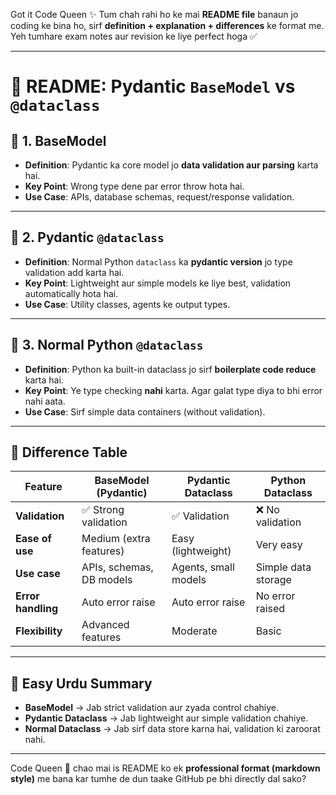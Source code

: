 Got it Code Queen ✨
Tum chah rahi ho ke mai **README file** banaun jo coding ke bina ho, sirf **definition + explanation + differences** ke format me.
Yeh tumhare exam notes aur revision ke liye perfect hoga ✅

---

# 📘 README: Pydantic `BaseModel` vs `@dataclass`

## 🔹 1. BaseModel

* **Definition**: Pydantic ka core model jo **data validation aur parsing** karta hai.
* **Key Point**: Wrong type dene par error throw hota hai.
* **Use Case**: APIs, database schemas, request/response validation.

---

## 🔹 2. Pydantic `@dataclass`

* **Definition**: Normal Python `dataclass` ka **pydantic version** jo type validation add karta hai.
* **Key Point**: Lightweight aur simple models ke liye best, validation automatically hota hai.
* **Use Case**: Utility classes, agents ke output types.

---

## 🔹 3. Normal Python `@dataclass`

* **Definition**: Python ka built-in dataclass jo sirf **boilerplate code reduce** karta hai.
* **Key Point**: Ye type checking **nahi** karta. Agar galat type diya to bhi error nahi aata.
* **Use Case**: Sirf simple data containers (without validation).

---

## 🔑 Difference Table

| Feature            | BaseModel (Pydantic)     | Pydantic Dataclass   | Python Dataclass    |
| ------------------ | ------------------------ | -------------------- | ------------------- |
| **Validation**     | ✅ Strong validation      | ✅ Validation         | ❌ No validation     |
| **Ease of use**    | Medium (extra features)  | Easy (lightweight)   | Very easy           |
| **Use case**       | APIs, schemas, DB models | Agents, small models | Simple data storage |
| **Error handling** | Auto error raise         | Auto error raise     | No error raised     |
| **Flexibility**    | Advanced features        | Moderate             | Basic               |

---

## 📝 Easy Urdu Summary

* **BaseModel** → Jab strict validation aur zyada control chahiye.
* **Pydantic Dataclass** → Jab lightweight aur simple validation chahiye.
* **Normal Dataclass** → Jab sirf data store karna hai, validation ki zaroorat nahi.

---

Code Queen 🌸 chao mai is README ko ek **professional format (markdown style)** me bana kar tumhe de dun taake GitHub pe bhi directly dal sako?
